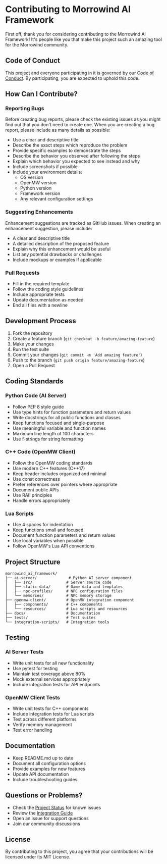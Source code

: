 # Contributing to Morrowind AI Framework

First off, thank you for considering contributing to the Morrowind AI Framework! It's people like you that make this project such an amazing tool for the Morrowind community.

## Code of Conduct

This project and everyone participating in it is governed by our [Code of Conduct](CODE_OF_CONDUCT.md). By participating, you are expected to uphold this code.

## How Can I Contribute?

### Reporting Bugs

Before creating bug reports, please check the existing issues as you might find out that you don't need to create one. When you are creating a bug report, please include as many details as possible:

* Use a clear and descriptive title
* Describe the exact steps which reproduce the problem
* Provide specific examples to demonstrate the steps
* Describe the behavior you observed after following the steps
* Explain which behavior you expected to see instead and why
* Include screenshots if possible
* Include your environment details:
  - OS version
  - OpenMW version
  - Python version
  - Framework version
  - Any relevant configuration settings

### Suggesting Enhancements

Enhancement suggestions are tracked as GitHub issues. When creating an enhancement suggestion, please include:

* A clear and descriptive title
* A detailed description of the proposed feature
* Explain why this enhancement would be useful
* List any potential drawbacks or challenges
* Include mockups or examples if applicable

### Pull Requests

* Fill in the required template
* Follow the coding style guidelines
* Include appropriate tests
* Update documentation as needed
* End all files with a newline

## Development Process

1. Fork the repository
2. Create a feature branch (`git checkout -b feature/amazing-feature`)
3. Make your changes
4. Run the test suite
5. Commit your changes (`git commit -m 'Add amazing feature'`)
6. Push to the branch (`git push origin feature/amazing-feature`)
7. Open a Pull Request

## Coding Standards

### Python Code (AI Server)

* Follow PEP 8 style guide
* Use type hints for function parameters and return values
* Write docstrings for all public functions and classes
* Keep functions focused and single-purpose
* Use meaningful variable and function names
* Maximum line length of 100 characters
* Use f-strings for string formatting

### C++ Code (OpenMW Client)

* Follow the OpenMW coding standards
* Use modern C++ features (C++17)
* Keep header includes organized and minimal
* Use const correctness
* Prefer references over pointers where appropriate
* Document public APIs
* Use RAII principles
* Handle errors appropriately

### Lua Scripts

* Use 4 spaces for indentation
* Keep functions small and focused
* Document function parameters and return values
* Use local variables when possible
* Follow OpenMW's Lua API conventions

## Project Structure

```
morrowind_ai_framework/
├── ai-server/              # Python AI server component
│   ├── src/               # Server source code
│   ├── static-data/       # Game data and templates
│   ├── npc-profiles/      # NPC configuration files
│   └── memories/          # NPC memory storage
├── openmw-client/         # OpenMW integration component
│   ├── components/        # C++ components
│   └── resources/         # Lua scripts and resources
├── docs/                  # Documentation
├── tests/                 # Test suites
└── integration-scripts/   # Integration tools
```

## Testing

### AI Server Tests

* Write unit tests for all new functionality
* Use pytest for testing
* Maintain test coverage above 80%
* Mock external services appropriately
* Include integration tests for API endpoints

### OpenMW Client Tests

* Write unit tests for C++ components
* Include integration tests for Lua scripts
* Test across different platforms
* Verify memory management
* Test error handling

## Documentation

* Keep README.md up to date
* Document all configuration options
* Provide examples for new features
* Update API documentation
* Include troubleshooting guides

## Questions or Problems?

* Check the [Project Status](PROJECT_STATUS.md) for known issues
* Review the [Integration Guide](INTEGRATION_README.md)
* Open an issue for support questions
* Join our community discussions

## License

By contributing to this project, you agree that your contributions will be licensed under its MIT License.

